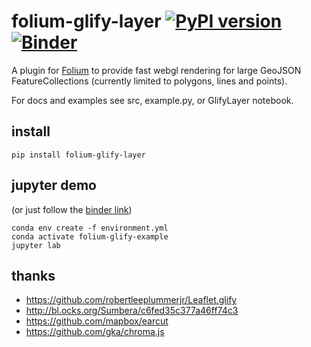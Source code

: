# folium-glify-layer [![PyPI version](https://badge.fury.io/py/folium-glify-layer.svg)](https://badge.fury.io/py/folium-glify-layer) [![Binder](https://binder.pangeo.io/badge_logo.svg)](https://binder.pangeo.io/v2/gh/onaci/folium-glify-layer/main)

A plugin for [Folium](https://github.com/python-visualization/folium) to provide fast webgl rendering for large GeoJSON FeatureCollections (currently limited to polygons, lines and points).

For docs and examples see src, example.py, or GlifyLayer notebook.

## install
```
pip install folium-glify-layer
```


## jupyter demo
(or just follow the [binder link](https://binder.pangeo.io/v2/gh/onaci/folium-glify-layer/main))
```
conda env create -f environment.yml
conda activate folium-glify-example
jupyter lab
```


## thanks
- https://github.com/robertleeplummerjr/Leaflet.glify
- http://bl.ocks.org/Sumbera/c6fed35c377a46ff74c3
- https://github.com/mapbox/earcut
- https://github.com/gka/chroma.js